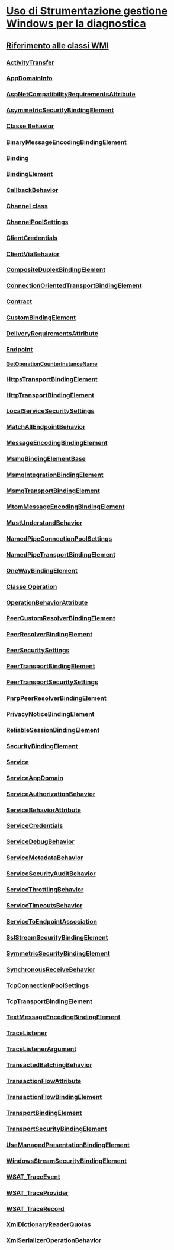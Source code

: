 # [Uso di Strumentazione gestione Windows per la diagnostica](index.md)
## [Riferimento alle classi WMI](wmi-class-reference.md)
### [ActivityTransfer](activitytransfer.md)
### [AppDomainInfo](appdomaininfo.md)
### [AspNetCompatibilityRequirementsAttribute](aspnetcompatibilityrequirementsattribute.md)
### [AsymmetricSecurityBindingElement](asymmetricsecuritybindingelement.md)
### [Classe Behavior](behavior-class.md)
### [BinaryMessageEncodingBindingElement](binarymessageencodingbindingelement.md)
### [Binding](binding.md)
### [BindingElement](bindingelement.md)
### [CallbackBehavior](callbackbehavior.md)
### [Channel class](channel-class.md)
### [ChannelPoolSettings](channelpoolsettings.md)
### [ClientCredentials](clientcredentials.md)
### [ClientViaBehavior](clientviabehavior.md)
### [CompositeDuplexBindingElement](compositeduplexbindingelement.md)
### [ConnectionOrientedTransportBindingElement](connectionorientedtransportbindingelement.md)
### [Contract](contract.md)
### [CustomBindingElement](custombindingelement.md)
### [DeliveryRequirementsAttribute](deliveryrequirementsattribute.md)
### [Endpoint](endpoint.md)
#### [GetOperationCounterInstanceName](getoperationcounterinstancename.md)
### [HttpsTransportBindingElement](httpstransportbindingelement.md)
### [HttpTransportBindingElement](httptransportbindingelement.md)
### [LocalServiceSecuritySettings](localservicesecuritysettings.md)
### [MatchAllEndpointBehavior](matchallendpointbehavior.md)
### [MessageEncodingBindingElement](messageencodingbindingelement.md)
### [MsmqBindingElementBase](msmqbindingelementbase.md)
### [MsmqIntegrationBindingElement](msmqintegrationbindingelement.md)
### [MsmqTransportBindingElement](msmqtransportbindingelement.md)
### [MtomMessageEncodingBindingElement](mtommessageencodingbindingelement.md)
### [MustUnderstandBehavior](mustunderstandbehavior.md)
### [NamedPipeConnectionPoolSettings](namedpipeconnectionpoolsettings.md)
### [NamedPipeTransportBindingElement](namedpipetransportbindingelement.md)
### [OneWayBindingElement](onewaybindingelement.md)
### [Classe Operation](operation-class.md)
### [OperationBehaviorAttribute](operationbehaviorattribute.md)
### [PeerCustomResolverBindingElement](peercustomresolverbindingelement.md)
### [PeerResolverBindingElement](peerresolverbindingelement.md)
### [PeerSecuritySettings](peersecuritysettings.md)
### [PeerTransportBindingElement](peertransportbindingelement.md)
### [PeerTransportSecuritySettings](peertransportsecuritysettings.md)
### [PnrpPeerResolverBindingElement](pnrppeerresolverbindingelement.md)
### [PrivacyNoticeBindingElement](privacynoticebindingelement.md)
### [ReliableSessionBindingElement](reliablesessionbindingelement.md)
### [SecurityBindingElement](securitybindingelement.md)
### [Service](service.md)
### [ServiceAppDomain](serviceappdomain.md)
### [ServiceAuthorizationBehavior](serviceauthorizationbehavior.md)
### [ServiceBehaviorAttribute](servicebehaviorattribute.md)
### [ServiceCredentials](servicecredentials.md)
### [ServiceDebugBehavior](servicedebugbehavior.md)
### [ServiceMetadataBehavior](servicemetadatabehavior.md)
### [ServiceSecurityAuditBehavior](servicesecurityauditbehavior.md)
### [ServiceThrottlingBehavior](servicethrottlingbehavior.md)
### [ServiceTimeoutsBehavior](servicetimeoutsbehavior.md)
### [ServiceToEndpointAssociation](servicetoendpointassociation.md)
### [SslStreamSecurityBindingElement](sslstreamsecuritybindingelement.md)
### [SymmetricSecurityBindingElement](symmetricsecuritybindingelement.md)
### [SynchronousReceiveBehavior](synchronousreceivebehavior.md)
### [TcpConnectionPoolSettings](tcpconnectionpoolsettings.md)
### [TcpTransportBindingElement](tcptransportbindingelement.md)
### [TextMessageEncodingBindingElement](textmessageencodingbindingelement.md)
### [TraceListener](tracelistener.md)
### [TraceListenerArgument](tracelistenerargument.md)
### [TransactedBatchingBehavior](transactedbatchingbehavior.md)
### [TransactionFlowAttribute](transactionflowattribute.md)
### [TransactionFlowBindingElement](transactionflowbindingelement.md)
### [TransportBindingElement](transportbindingelement.md)
### [TransportSecurityBindingElement](transportsecuritybindingelement.md)
### [UseManagedPresentationBindingElement](usemanagedpresentationbindingelement.md)
### [WindowsStreamSecurityBindingElement](windowsstreamsecuritybindingelement.md)
### [WSAT_TraceEvent](wsat-traceevent.md)
### [WSAT_TraceProvider](wsat-traceprovider.md)
### [WSAT_TraceRecord](wsat-tracerecord.md)
### [XmlDictionaryReaderQuotas](xmldictionaryreaderquotas.md)
### [XmlSerializerOperationBehavior](xmlserializeroperationbehavior.md)
